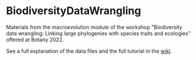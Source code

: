 # BiodiversityDataWrangling
Materials from the macroevolution module of the workshop "Biodiversity data wrangling: Linking large phylogenies with species traits and ecologies" offered at Botany 2022.

See a full explanation of the data files and the full tutorial in the [wiki](https://github.com/carol-siniscalchi/BiodiversityDataWrangling/wiki).

